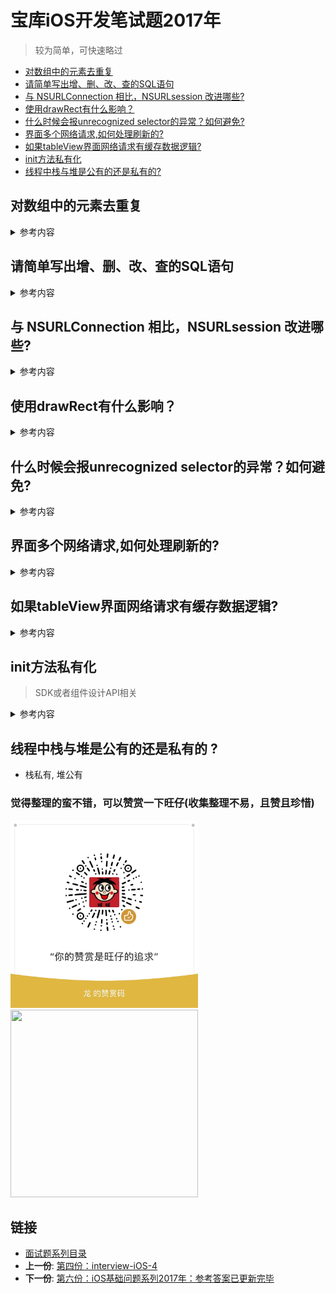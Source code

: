 # 宝库iOS开发笔试题2017年

> 较为简单，可快速略过

- [对数组中的元素去重复](#对数组中的元素去重复)
- [请简单写出增、删、改、查的SQL语句](#请简单写出增删改查的sql语句)
- [与 NSURLConnection 相比，NSURLsession
    改进哪些?](#与-nsurlconnection-相比nsurlsession-改进哪些)
- [使用drawRect有什么影响？](#使用drawrect有什么影响)
- [什么时候会报unrecognized
    selector的异常？如何避免?](#什么时候会报unrecognized-selector的异常如何避免)
- [界面多个网络请求,如何处理刷新的?](#界面多个网络请求如何处理刷新的)
- [如果tableView界面网络请求有缓存数据逻辑?](#如果tableview界面网络请求有缓存数据逻辑)
- [init方法私有化](#init方法私有化)
- [线程中栈与堆是公有的还是私有的?](#线程中栈与堆是公有的还是私有的)

## 对数组中的元素去重复 
<details>
<summary> 参考内容 </summary>

- 参考如下代码

```objc
NSArray *array = @[@"12-11", @"12-11", @"12-11", @"12-12", @"12-13", @"12-14"];
	
1.开辟新的内存空间，然后判断是否存在，若不存在则添加到数组中，得到最终结果的顺序不发生变化。效率分析：时间复杂度为O ( n2 )：
	
NSMutableArray *resultArray = [[NSMutableArray alloc] initWithCapacity:array.count];
// 外层一个循环
for (NSString *item in array) {
   // 调用-containsObject:本质也是要循环去判断，因此本质上是双层遍历
   // 时间复杂度为O ( n^2 )而不是O (n)
    if (![resultArray containsObject:item]) {
      [resultArray addObject:item];
    }
}
NSLog(@"resultArray: %@", resultArray);
 
2.利用NSDictionary去重，字典在设置key-value时，若已存在则更新值，若不存在则插入值，然后获取allValues。若不要求有序，则可以采用此种方法。若要求有序，还得进行排序。效率分析：只需要一个循环就可以完成放入字典，若不要求有序，时间复杂度为O(n)。若要求排序，则效率与排序算法有关：
 NSMutableDictionary *resultDict = [[NSMutableDictionary alloc] initWithCapacity:array.count];
for (NSString *item in array) {
    [resultDict setObject:item forKey:item];
}
NSArray *resultArray = resultDict.allValues;
NSLog(@"%@", resultArray);
	
如果需要按照原来的升序排序，可以这样：
resultArray = [resultArray sortedArrayUsingComparator:^NSComparisonResult(id  _Nonnull obj1, id  _Nonnull obj2) {
  NSString *item1 = obj1;
  NSString *item2 = obj2;
  return [item1 compare:item2 options:NSLiteralSearch];
}];
NSLog(@"%@", resultArray);
 
3.利用集合NSSet的特性(确定性、无序性、互异性)，放入集合就自动去重了。但是它与字典拥有同样的无序性，所得结果顺序不再与原来一样。如果不要求有序，使用此方法与字典的效率应该是差不多的。效率分析：时间复杂度为O (n)：
NSSet *set = [NSSet setWithArray:array];
NSArray *resultArray = [set allObjects];
NSLog(@"%@", resultArray);
如果要求有序，那就得排序，比如这里要升序排序：
	
resultArray = [resultArray sortedArrayUsingComparator:^NSComparisonResult(id  _Nonnull obj1, id  _Nonnull obj2) {
  NSString *item1 = obj1;
  NSString *item2 = obj2;
  return [item1 compare:item2 options:NSLiteralSearch];
}];
NSLog(@"%@", resultArray);
4. 有序集合--->直接使用有序集合
NSOrderedSet *set = [NSOrderedSet orderedSetWithArray:array];
NSLog(@"%@", set.array);
	
```
</details>

## 请简单写出增、删、改、查的SQL语句
<details>
<summary> 参考内容 </summary>

- 增：`insert into tb_blogs(name, url) values('DragonLi','https://github.com/DevDragonLi');`
 
- 删：	`delete from tb_blogs where blogid = 1;`
 
- 改：`update tb_blogs set url = 'www.textURL.com' where blogid = 1;`
 
- 查：`select name, url from tb_blogs where blogid = 1;`

</details>

## 与 NSURLConnection 相比，NSURLsession 改进哪些?
<details>
<summary> 参考内容 </summary>

- 可以配置每个 session 的缓存，协议，cookie，以及**证书策略（credential policy）**，甚至跨程序共享这些信息
- session task。它负责处理数据的加载以及文件和数据在客户端与服务端之间的上传和下载。NSURLSessionTask 与 NSURLConnection 最大的相似之处在于它也负责数据的加载，最大的不同之处在于**所有的 task 共享其创造者 NSURLSession** 这一公共委托者（common delegate）

</details>

## 使用drawRect有什么影响？
<details>
<summary> 参考内容 </summary>

> drawRect方法依赖Core Graphics框架来进行自定义的绘制

- 缺点：它处理touch事件时每次按钮被点击后，都会用setNeddsDisplay进行强制重绘；而且不止一次，每次单点事件触发两次执行。这样的话从性能的角度来说，对CPU和内存来说都是欠佳的。特别是如果在我们的界面上有多个这样的UIButton实例，那就会很糟糕了
- 这个方法的调用机制也是非常特别. 当你调用 setNeedsDisplay 方法时, UIKit 将会把当前图层标记为dirty,但还是会显示原来的内容,直到下一次的视图渲染周期,才会将标记为 dirty 的图层重新建立Core Graphics上下文,然后将内存中的数据恢复出来, 再使用 CGContextRef 进行绘制

</details>

	
## 什么时候会报unrecognized selector的异常？如何避免?
<details>
<summary> 参考内容 </summary>

- 当调用该对象上某个方法,而该对象上没有实现这个方法的时候， 可以通过“消息转发”进行解决，如果还是不行就会报unrecognized selector异常
- objc是动态语言，每个方法在运行时会被动态转为消息发送，即：objc_msgSend(receiver, selector)，整个过程介绍如下：
	- objc在向一个对象发送消息时，runtime库会根据对象的isa指针找到该对象实际所属的类然后在该类中的方法列表以及其父类方法列表中寻找方法运行
如果，在最顶层的父类中依然找不到相应的方法时，程序在运行时会挂掉并抛出异常unrecognized selector sent to XXX 。但是在这之前，objc的运行时会给出三次拯救程序崩溃的机会

###  三次拯救程序崩溃的机会

- Method resolution:objc运行时会调用**+resolveInstanceMethod:或者 +resolveClassMethod**:，让你有机会提供一个函数实现。如果你添加了函数并返回 YES，那运行时系统就会重新启动一次消息发送的过程，如果 resolve 方法返回 NO ，运行时就会移到下一步，消息转发
- Fast forwarding:如果目标对象实现了**-forwardingTargetForSelector:**，Runtime 这时就会调用这个方法，给你把这个消息转发给其他对象的机会，只要这个方法返回的不是nil和self，整个消息发送的过程就会被重启，当然发送的对象会变成你返回的那个对象。否则，就会继续Normal Fowarding。这里叫Fast，只是为了区别下一步的转发机制。因为这一步不会创建任何新的对象，但Normal forwarding转发会创建一个NSInvocation对象，相对Normal forwarding转发更快点，所以这里叫Fast forwarding

- Normal forwarding这一步是Runtime最后一次给你挽救的机会。
首先它会发送**-methodSignatureForSelector:**消息获得函数的参数和返回值类型。
**如果-methodSignatureForSelector:返回nil，Runtime则会发出-doesNotRecognizeSelector:消息，程序这时也就挂掉了**。如果返回了一个函数签名，Runtime就会创建一个NSInvocation对象并发送-forwardInvocation:消息给目标对象

#### 可以项目引入类似防Crash的组件（或者自研），平时加强数据逻辑校验等。

</details>

## 界面多个网络请求,如何处理刷新的?

<details>
<summary> 参考内容 </summary>

> 使用调度组:**问题 : 为多个请求均加载完成，但界面已在未得到数据前提前刷新导致界面空白**

- dispatch_semaphore信号量为基于计数器的一种多线程同步机制。用于解决在多个线程访问共有资源时候，会因为多线程的特性而引发数据出错的问题。

	- semaphore计数大于等于1，计数-1，返回，程序继续运行。如果计数为0，则等待。

	- dispatch_semaphore_signal(semaphore)为计数+1操作。
	
	-  dispatch_semaphore_wait(semaphore, DISPATCH_TIME_FOREVER)为设置等待时间，这里设置的等待时间是一直等待


```objc
1. 调度组
dispatch_group_t group = dispatch_group_create();
    
    dispatch_group_async(group, dispatch_get_global_queue(DISPATCH_QUEUE_PRIORITY_DEFAULT, 0), ^{
        NSLog(@"netWorking_Frist");
        
    });
    
    dispatch_group_async(group, dispatch_get_global_queue(DISPATCH_QUEUE_PRIORITY_DEFAULT, 0), ^{
        NSLog(@"netWorking_Second");
    });
    dispatch_group_async(group,dispatch_get_global_queue(DISPATCH_QUEUE_PRIORITY_DEFAULT, 0), ^{
        NSLog(@"netWorking_Three");
    });
    
    dispatch_group_notify(group, dispatch_get_main_queue(), ^{
        NSLog(@"complete");
    });
    
        
2. 信号量：dispatch_semaphore

- (void)netWorkingimplementation{ // 基于自身项目的网络请求
//    1. 发起请求
    dispatch_semaphore_t  semaphore = dispatch_semaphore_create(0);
//    2. 成功/失败回调标记
    dispatch_semaphore_signal(semaphore);
//    3. 计数为0 ,则一直等待
    dispatch_semaphore_wait(semaphore, DISPATCH_TIME_FOREVER);
}
    
```
</details>


## 如果tableView界面网络请求有缓存数据逻辑?

<details>
<summary> 参考内容 </summary>

- 首次进入一个界面tableview的数据应该先读取缓存，主要防止没有网络或者网络不好的情况下用户等待数据时间过长或者没有数据用户体验不好，主要用于某些tableview请求的数据量很大，或者数据短时间内变化不是很快的地方。
- 用户下拉刷新表示重新请求数据，应该强制更新数据，不论本地是否有缓存,但是这部分数据应该存入数据库，保证退出后下次进入界面的时候能够读取最后更新的缓存。
- 上拉加载更多的时候不读缓存，因为如果客户端自己在处理这部分逻辑比较复杂，不是说实现起来复杂，因为对于本地存储来说调用的是统一的一个方法，主要是因为如果用户下拉刷新需要强制更新数据，不论本地有无缓存，都要从服务器请求最新数据。那么问题来了，如果我把用户上拉加载更多时候的数据也存入本地，假设用户上拉加载了5页数据，然后又强制下拉刷新了一下，这个时候tableview显示的是最新的第一页数据，如果接着上拉加载更多我应该是读取缓存还是直接发起网络请求呢。毫无疑问应该直接发起请求，因为下拉强制刷新已经导致了第一页为最新数据，如果第2-5页数据缓存没有过期并且服务器数据确实变化了的话，客户端将得不到新的数据，**所以干脆仅仅第一次进入界面tableview请求第一页数据的时候要读缓存**。
- 根本不用缓存的地方主要是某些数据变化非常快，或者发起的网络请求是一次性的操作，比如收藏某个题目等等。

</details>

## init方法私有化

>  SDK或者组件设计API相关
	
<details>
<summary> 参考内容 </summary>

```objc

- (instancetype)init __attribute__((unavailable("Disabled. Use +sharedInstance instead")));
- (instancetype)init NS_UNAVAILABLE;
	
2.m
//3. 内部不响应 不建议!
- (instancetype)init {
   // 抛出不识别,没有说明真的原因
    [super doesNotRecognizeSelector:_cmd];
    return nil;
}
	
// 通过断言
- (instancetype)init{
    NSAssert(false,@"unavailable, use sharedInstance instead");
    return nil;
}
	
// 通过异常
- (instancetype)init{
    [NSException raise:NSGenericException format:@"Disabled. Use +[%@ %@] instead",
     NSStringFromClass([self class]),
     NSStringFromSelector(@selector(sharedInstance))];
    return nil;
}
	
```	 
</details>

## 线程中栈与堆是公有的还是私有的 ?

- 栈私有, 堆公有  


### 觉得整理的蛮不错，可以赞赏一下旺仔(收集整理不易，且赞且珍惜)

</p>
<img src="../images/wechat.JPG" width="300" height="300"><img src="https://p9-juejin.byteimg.com/tos-cn-i-k3u1fbpfcp/18ff90e4c8344f86aa69c34065bb379a~tplv-k3u1fbpfcp-zoom-1.image" width="300" height="300">
</p>


## 链接

- [面试题系列目录](../README.md)
- **上一份**: [第四份：interview-iOS-4](04interview-iOS-4.md)
- **下一份**: [第六份：iOS基础问题系列2017年：参考答案已更新完毕](06iOS基础问题系列2017年.md)

